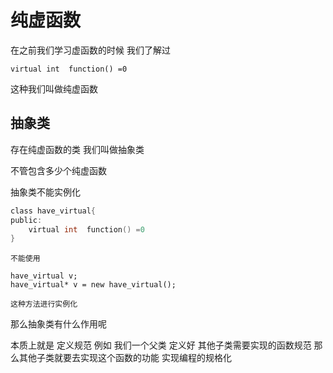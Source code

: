 # 纯虚函数

在之前我们学习虚函数的时候 我们了解过

```
virtual int  function() =0 
```

这种我们叫做纯虚函数

## 抽象类

存在纯虚函数的类 我们叫做抽象类

不管包含多少个纯虚函数 

抽象类不能实例化

```c
class have_virtual{
public:
	virtual int  function() =0 
}
```

```
不能使用

have_virtual v;
have_virtual* v = new have_virtual();

这种方法进行实例化
```

那么抽象类有什么作用呢

本质上就是 定义规范 例如 我们一个父类 定义好 其他子类需要实现的函数规范 那么其他子类就要去实现这个函数的功能 实现编程的规格化